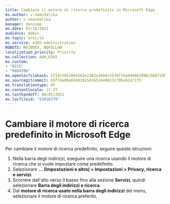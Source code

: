 ```yaml
---
title: Cambiare il motore di ricerca predefinito in Microsoft Edge
ms.author: v-smandalika
author: v-smandalika
manager: dansimp
ms.date: 03/18/2021
audience: Admin
ms.topic: article
ms.service: o365-administration
ROBOTS: NOINDEX, NOFOLLOW
localization_priority: Priority
ms.collection: Adm_O365
ms.custom:
- "8215"
- "9004596"
ms.openlocfilehash: 1f19c5052064261e2382e309dc55f0f74a949863098c560f19befbec78ec0cba
ms.sourcegitcommit: b5f7da89a650d2915dc652449623c78be6247175
ms.translationtype: HT
ms.contentlocale: it-IT
ms.lasthandoff: 08/05/2021
ms.locfileid: "53916779"
---
```

# <a name="change-your-default-search-engine-in-microsoft-edge"></a>Cambiare il motore di ricerca predefinito in Microsoft Edge

Per cambiare il motore di ricerca predefinito, seguire queste istruzioni:
1. Nella barra degli indirizzi, eseguire una ricerca usando il motore di ricerca che si vuole impostare come predefinito.
2. Selezionare **... (Impostazioni e altro) > Impostazioni > Privacy, ricerca e servizi**.
3. Scorrere dall'alto verso il basso fino alla sezione **Servizi**, quindi selezionare **Barra degli indirizzi e ricerca**.
4. Dal **motore di ricerca usato nella barra degli indirizzi** del menu, selezionare il motore di ricerca preferito.


